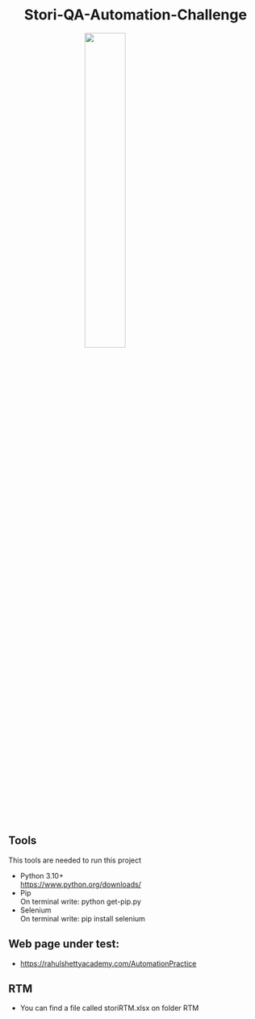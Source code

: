 # <h1 style="text-align: center;">Stori-QA-Automation-Challenge</h1> 

<img 
    style="display: block;
           style= text-align: center;
           margin-left: auto;
           margin-right: auto;
           width: 40%;"
    src="https://mma.prnewswire.com/media/1084885/Stori_Logo.jpg?p=facebook">
</img>


## Tools
This tools are needed to run this project <br>
- Python 3.10+  <br>
  https://www.python.org/downloads/ <br>
- Pip <br>
  On terminal write: python get-pip.py  <br>
- Selenium <br>
  On terminal write: pip install selenium  <br>

## Web page under test: <br>

*  https://rahulshettyacademy.com/AutomationPractice

## RTM
* You can find a file called storiRTM.xlsx on folder RTM 



